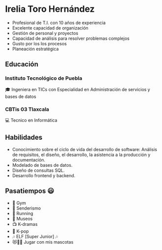 # Irelia Toro Hernández
- Profesional de T.I. con 10 años de experiencia 
- Excelente capacidad de organización
- Gestión de personal y proyectos
- Capacidad de análisis para resolver problemas complejos
- Gusto por los los procesos
- Planeación estratégica

## Educación
### Instituto Tecnológico de Puebla
🎓 Ingeniera en TICs  con Especialidad en Administración de servicios y bases de datos

### CBTis 03 Tlaxcala
💻 Tecnico en Informática

## Habilidades
- Conocimiento sobre el ciclo de vida del desarrollo de software:
  Análisis de requisitos, el diseño, el desarrollo, la asistencia a la producción y documentación.
- Modelado de bases de datos.
- Diseño de consultas SQL.
- Desarrollo frontend y backend.

## Pasatiempos 😃
- 💪 Gym
- 🚶 Senderismo
- 🏃 Running
- 🎨 Museos
- 📺 K-dramas
- 🎵 K-pop
- 🎶 ELF [Super Junior] 🎶
- 😻🐶🐢 Jugar con mis mascotas 

<!--
**irethBlack/irethBlack** is a ✨ _special_ ✨ repository because its `README.md` (this file) appears on your GitHub profile.

Here are some ideas to get you started:

- 🔭 I’m currently working on ...
- 🌱 I’m currently learning ...
- 👯 I’m looking to collaborate on ...
- 🤔 I’m looking for help with ...
- 💬 Ask me about ...
- 📫 How to reach me: ...
- 😄 Pronouns: ...
- ⚡ Fun fact: ...
-->
